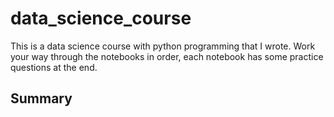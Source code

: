 # data_science_course
This is a data science course with python programming that I wrote. Work your way through the notebooks in order, each notebook has some practice questions at the end.

## Summary
